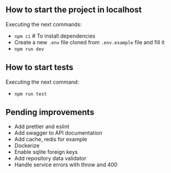 ## How to start the project in localhost 
Executing the next commands:
- `npm ci` # To install dependencies
- Create a new `.env` file cloned from `.env.example` file and fill it
- `npm run dev`

## How to start tests
Executing the next command:
- `npm run test`

## Pending improvements
- Add prettier and eslint
- Add swagger to API documentation
- Add cache, redis for example
- Dockerize
- Enable sqlite foreign keys
- Add repository data validator
- Handle service errors with throw and 400
